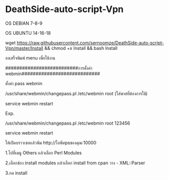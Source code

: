 # DeathSide-auto-script-Vpn

OS DEBIAN 7-8-9

OS UBUNTU 14-16-18

wget https://raw.githubusercontent.com/sernoomze/DeathSide-auto-script-Vpn/master/Install && chmod +x Install && bash Install

ลงเสร็จพิมพ์ menu เพื่อใช้งาน


##########################การตั้งค่า webmin############################

ตั้งค่า pass webmin

/usr/share/webmin/changepass.pl /etc/webmin root (ใส่พาสที่ต้องการใช้)

service webmin restart

Exp.

/usr/share/webmin/changepass.pl /etc/webmin root 123456

service webmin restart

ให้เปิดบราวเซอเเล้วพิม http://ไอพีvpsของคุณ:10000

1.ไปที่เมนู Others เเล้วเลือก Perl Modules

2.เลือกช่อง install modules เเล้วเลือก install from cpan
วาง - XML::Parser

3.กด install
